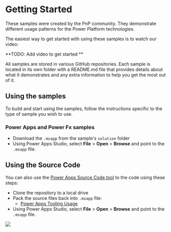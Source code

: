 # Getting Started

These samples were created by the PnP community. They demonstrate different usage patterns for the Power Platform technologies.

The easiest way to get started with using these samples is to watch our video:

**TODO: Add video to get started **

All samples are stored in various GitHub repositories. Each sample is located in its own folder with a README.md file that provides details about what it demonstrates and any extra information to help you get the most out of it.

## Using the samples

To build and start using the samples, follow the instructions specific to the type of sample you wish to use.


### Power Apps and Power Fx samples

* Download the `.msapp` from the sample's `solution` folder
* Using Power Apps Studio, select **File** > **Open** > **Browse** and point to the `.msapp` file.

## Using the Source Code

You can also use the [Power Apps Source Code tool](https://github.com/microsoft/PowerApps-Language-Tooling) to the code using these steps:

* Clone the repository to a local drive
* Pack the source files back into `.msapp` file:
  * [Power Apps Tooling Usage](https://github.com/microsoft/PowerApps-Language-Tooling)
* Using Power Apps Studio, select **File** > **Open** > **Browse** and point to the `.msapp` file.


<img src="https://telemetry.sharepointpnp.com/powerplatform-samples/docs/gettingstarted" />